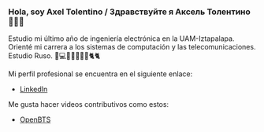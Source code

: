 ### Hola, soy Axel Tolentino / Здравствуйте я Аксель Толентино 👨🏻‍💻

Estudio mi último año de ingeniería electrónica en la UAM-Iztapalapa.
Orienté mi carrera a los sistemas de computación y las telecomunicaciones.
Estudio Ruso.
📱💻🇲🇽🇷🇺🎍🐈🐈

Mi perfil profesional se encuentra en el siguiente enlace:

* [LinkedIn](www.linkedin.com/in/axel-tolentino-234811201)

Me gusta hacer videos contributivos como estos:
* [OpenBTS](https://www.youtube.com/watch?v=Otnt1iBC6C0)



<!--
**Axel03nt/Axel03nt** is a ✨ _special_ ✨ repository because its `README.md` (this file) appears on your GitHub profile.

Here are some ideas to get you started:

- 🔭 I’m currently working on ...
- 🌱 I’m currently learning ...
- 👯 I’m looking to collaborate on ...
- 🤔 I’m looking for help with ...
- 💬 Ask me about ...
- 📫 How to reach me: ...
- 😄 Pronouns: ...
- ⚡ Fun fact: ...
-->
